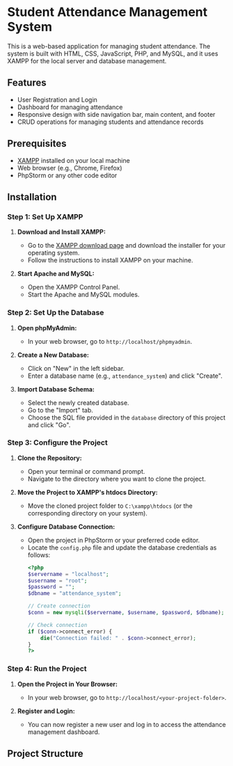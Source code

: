 # Student Attendance Management System

This is a web-based application for managing student attendance. The system is built with HTML, CSS, JavaScript, PHP, and MySQL, and it uses XAMPP for the local server and database management.

## Features

- User Registration and Login
- Dashboard for managing attendance
- Responsive design with side navigation bar, main content, and footer
- CRUD operations for managing students and attendance records

## Prerequisites

- [XAMPP](https://www.apachefriends.org/index.html) installed on your local machine
- Web browser (e.g., Chrome, Firefox)
- PhpStorm or any other code editor

## Installation

### Step 1: Set Up XAMPP

1. **Download and Install XAMPP:**
   - Go to the [XAMPP download page](https://www.apachefriends.org/index.html) and download the installer for your operating system.
   - Follow the instructions to install XAMPP on your machine.

2. **Start Apache and MySQL:**
   - Open the XAMPP Control Panel.
   - Start the Apache and MySQL modules.

### Step 2: Set Up the Database

1. **Open phpMyAdmin:**
   - In your web browser, go to `http://localhost/phpmyadmin`.

2. **Create a New Database:**
   - Click on "New" in the left sidebar.
   - Enter a database name (e.g., `attendance_system`) and click "Create".

3. **Import Database Schema:**
   - Select the newly created database.
   - Go to the "Import" tab.
   - Choose the SQL file provided in the `database` directory of this project and click "Go".

### Step 3: Configure the Project

1. **Clone the Repository:**
   - Open your terminal or command prompt.
   - Navigate to the directory where you want to clone the project.
  

2. **Move the Project to XAMPP's htdocs Directory:**
   - Move the cloned project folder to `C:\xampp\htdocs` (or the corresponding directory on your system).

3. **Configure Database Connection:**
   - Open the project in PhpStorm or your preferred code editor.
   - Locate the `config.php` file and update the database credentials as follows:
     ```php
     <?php
     $servername = "localhost";
     $username = "root";
     $password = "";
     $dbname = "attendance_system";

     // Create connection
     $conn = new mysqli($servername, $username, $password, $dbname);

     // Check connection
     if ($conn->connect_error) {
         die("Connection failed: " . $conn->connect_error);
     }
     ?>
     ```

### Step 4: Run the Project

1. **Open the Project in Your Browser:**
   - In your web browser, go to `http://localhost/<your-project-folder>`.

2. **Register and Login:**
   - You can now register a new user and log in to access the attendance management dashboard.

## Project Structure

